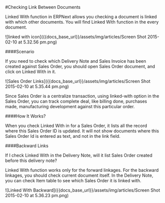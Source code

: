 
#Checking Link Between Documents

Linked With function in ERPNext allows you checking a document is linked with which other documents. You will find Linked With function in the every document.

![linked with icon]({{docs_base_url}}/assets/img/articles/Screen Shot 2015-02-10 at 5.32.56 pm.png)

####Scenario

If you need to check which Delivery Note and Sales Invoice has been created against Sales Order, you should open Sales Order document, and click on Linked With in it.

![Sales Order Links]({{docs_base_url}}/assets/img/articles/Screen Shot 2015-02-10 at 5.35.44 pm.png)

Since Sales Order is a centralize transaction, using linked-with option in the Sales Order, you can track complete deal, like billing done, purchases made, manufacturing development against this particular order.

####How It Works?

When you check Linked With in for a Sales Order, it lists all the record where this Sales Order ID is updated. It will not show documents where this Sales Order Id is entered as text, and not in the link field.

####Backward Links

If I check Linked With in the Delivery Note, will it list Sales Order created before this delivery  note?

Linked With function works only for the forward linkages. For the backward linkages, you should check current document itself. In the Delivery Note, you can check Item table to see which Sales Order it is linked with.

![Linked With Backward]({{docs_base_url}}/assets/img/articles/Screen Shot 2015-02-10 at 5.36.23 pm.png)

<!-- markdown -->